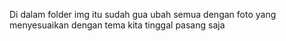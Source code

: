 Di dalam folder img itu sudah gua ubah semua dengan foto yang menyesuaikan dengan tema kita tinggal pasang saja
